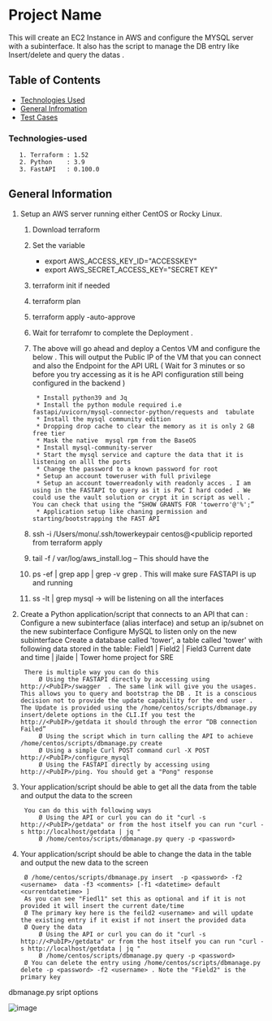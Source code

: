 # Project Name
This will create an EC2 Instance in AWS and configure the MYSQL server with a subinterface. It also has the script to manage the DB entry like Insert/delete and query the datas .


## Table of Contents
* [Technologies Used](#technologies-used)
* [General Infromation](#general-information)
* [Test Cases](#test-cases)

### Technologies-used

       1. Terraform : 1.52
       2. Python    : 3.9
       3. FastAPI   : 0.100.0


## General Information
1. Setup an AWS server running either CentOS or Rocky Linux.
	
	1. Download terraform
	2.  Set the variable
	    *  export AWS_ACCESS_KEY_ID="ACCESSKEY"
		*  export AWS_SECRET_ACCESS_KEY="SECRET KEY"
	
	3.  terraform init if needed
	4.  terraform plan
	5.  terraform apply -auto-approve
	6.  Wait for terrafomr to complete the Deployment .
	7.  The above will go ahead and deploy a Centos VM and configure the below . This will output the Public IP of the VM that you can connect and also the Endpoint for the API URL ( Wait for 3 minutes or so before you try accessing as it is  he API configuration still being configured in the backend )

    		 * Install python39 and Jq
	         * Install the python module required i.e fastapi/uvicorn/mysql-connector-python/requests and  tabulate
	         * Install the mysql community edition
	         * Dropping drop cache to clear the memory as it is only 2 GB free tier
	         * Mask the native  mysql rpm from the BaseOS
	         * Install mysql-community-server
	         * Start the mysql service and capture the data that it is listening on alll the ports 
	         * Change the password to a known password for root
	         * Setup an account toweruser with full privilege 
	         * Setup an account towerreadonly with readonly acces . I am using in the FASTAPI to query as it is PoC I hard coded . We could use the vault solution or crypt it in script as well . You can check that using the “SHOW GRANTS FOR 'towerro'@'%';” 
	         * Application setup like chaning permission and starting/bootstrapping the FAST API

    9.	ssh -i /Users/monu/.ssh/towerkeypair centos@<publicip reported from terraform apply
    10.	tail -f / var/log/aws_install.log – This should have the
    11.	ps -ef | grep app | grep -v grep . This will make sure FASTAPI is up and running
    12.	ss -lt | grep mysql -> will be listening on all the interfaces


3. Create a Python application/script that connects to an API that can : 
Configure a new subinterface (alias interface) and setup an ip/subnet on the new subinterface
Configure MySQL to listen only on the new subinterface
Create a database called 'tower', a table called 'tower' with following data stored in the table:
Field1 | Field2 | Field3
Current date and time | jlaide | Tower home project for SRE

		There is multiple way you can do this 
			Ø Using the FASTAPI directly by accessing using http://<PubIP>/swagger  . The same link will give you the usages. This allows you to query and bootstrap the DB . It is a conscious decision not to provide the update capability for the end user . The Update is provided using the /home/centos/scripts/dbmanage.py insert/delete options in the CLI.If you test the http://<PubIP>/getdata it should through the error “DB connection Failed” 
			Ø Using the script which in turn calling the API to achieve /home/centos/scripts/dbmanage.py create 
			Ø Using a simple Curl POST command curl -X POST http://<PubIP>/configure_mysql
			Ø Using the FASTAPI directly by accessing using http://<PubIP>/ping. You should get a "Pong" response 
3. Your application/script should be able to get all the data from the table and output the data to the screen
   
		You can do this with following ways
			Ø Using the API or curl you can do it "curl -s  http://<PubIP>/getdata" or from the host itself you can run "curl -s http://localhost/getdata | jq "
			Ø /home/centos/scripts/dbmanage.py query -p <password>
		
4. Your application/script should be able to change the data in the table and output the new data to the screen 

		Ø /home/centos/scripts/dbmanage.py insert  -p <password> -f2 <username>  data -f3 <comments> [-f1 <datetime> default <currentdatetime> ]
		As you can see "Fiedl1" set this as optional and if it is not provided it will insert the current date/time 																
		Ø The primary key here is the feild2 <username> and will update the existing entry if it exist if not insert the provided data	
		Ø Query the data 
			Ø Using the API or curl you can do it "curl -s  http://<PubIP>/getdata" or from the host itself you can run "curl -s http://localhost/getdata | jq "
			Ø /home/centos/scripts/dbmanage.py query -p <password>
   		Ø You can delete the entry using /home/centos/scripts/dbmanage.py delete -p <password> -f2 <username> . Note the "Field2" is the primary key 

dbmanage.py sript options


 ![image](https://github.com/shajivmasters/Assignmnet/assets/116799274/4b7d9b2d-a035-40b7-a7e0-7400af17a747)

